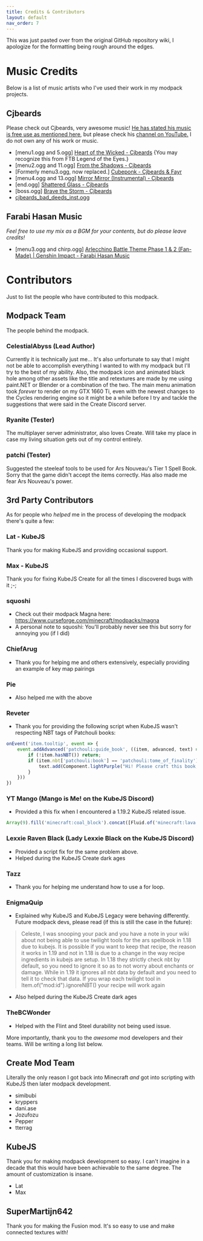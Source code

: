 ```yaml
---
title: Credits & Contributors
layout: default
nav_order: 7
---
```

This was just pasted over from the original GitHub repository wiki, I apologize for the formatting being rough around the edges.

# Music Credits

Below is a list of music artists who I've used their work in my modpack projects.

## Cjbeards

Please check out Cjbeards, very awesome music! [He has stated his music is free use as mentioned here](https://docs.google.com/spreadsheets/d/1ZTM7nf4Uia19c-NQheqPnLAk1Bs6NS6XZiLt7Mk4Z1Q/edit#gid=0), but please check his [channel on YouTube.](https://www.youtube.com/channel/UCarvKz1XSCON68oeSZ1mlkg) I do not own any of his work or music.

* [menu1.ogg and 5.ogg] [Heart of the Wicked - Cjbeards](https://youtu.be/ZsKEZUgKaXg) {You may recognize this from FTB Legend of the Eyes.}
* [menu2.ogg and 11.ogg] [From the Shadows - Cjbeards](https://youtu.be/m2IA-rXEKPk)
* [Formerly menu3.ogg, now replaced.] [Cubeponk - Cjbeards & Fayr](https://youtu.be/Id2LUBrnHh4)
* [menu4.ogg and 13.ogg] [Mirror Mirror (Instrumental) - Cjbeards](https://youtu.be/u91uppHLfS4)
* [end.ogg] [Shattered Glass - Cjbeards](https://youtu.be/rjumdHtHU5U)
* [boss.ogg] [Brave the Storm - Cjbeards](https://youtu.be/dGmLKmxvJ0I)
* [cjbeards_bad_deeds_inst.ogg](https://youtu.be/prrBvmXmMSY)

## Farabi Hasan Music

*Feel free to use my mix as a BGM for your contents, but do please leave credits!*

* [menu3.ogg and chirp.ogg] [Arlecchino Battle Theme Phase 1 & 2 (Fan-Made) | Genshin Impact - Farabi Hasan Music](https://youtu.be/1Jj5aAEYSeo)



# Contributors

Just to list the people who have contributed to this modpack.

## Modpack Team

The people behind the modpack.

### CelestialAbyss (Lead Author)

Currently it is technically just me... It's also unfortunate to say that I might not be able to accomplish everything I wanted to with my modpack but I'll try to the best of my ability. Also, the modpack icon and animated black hole among other assets like the title and retextures are made by me using paint.NET or Blender or a combination of the two. The main menu animation took *forever* to render on my GTX 1660 Ti, even with the newest changes to the Cycles rendering engine so it might be a while before I try and tackle the suggestions that were said in the Create Discord server.

### Ryanite (Tester)

The multiplayer server administrator, also loves Create. Will take my place in case my living situation gets out of my control entirely.

### patchi (Tester)

Suggested the steeleaf tools to be used for Ars Nouveau's Tier 1 Spell Book. Sorry that the game didn't accept the items correctly. Has also made me fear Ars Nouveau's power.

## 3rd Party Contributors

As for people who *helped* me in the process of developing the modpack there's quite a few:

### Lat - KubeJS

Thank you for making KubeJS and providing occasional support.

### Max - KubeJS

Thank you for fixing KubeJS Create for all the times I discovered bugs with it ;-;

### squoshi 
  * Check out their modpack Magna here: https://www.curseforge.com/minecraft/modpacks/magna
  * A personal note to squoshi: You'll probably never see this but sorry for annoying you (if I did)

### ChiefArug
  * Thank you for helping me and others extensively, especially providing an example of key map pairings

### Pie 
  * Also helped me with the above

### Reveter
  * Thank you for providing the following script when KubeJS wasn't respecting NBT tags of Patchouli books:

```js
onEvent('item.tooltip', event => {
    event.addAdvanced('patchouli:guide_book', ((item, advanced, text) => {
        if (!item.hasNBT()) return;
        if (item.nbt['patchouli:book'] == 'patchouli:tome_of_finality') {
            text.add(Component.lightPurple("Hi! Please craft this book, it's important. - Overseers of Finality"))
        }
    }))
})
```

### YT Mango (Mango is Me! on the KubeJS Discord)
  * Provided a this fix when I encountered a 1.19.2 KubeJS related issue.
```js
Array(9).fill('minecraft:coal_block').concat([Fluid.of('minecraft:lava', 250)])
```

### Lexxie Raven Black (Lady Lexxie Black on the KubeJS Discord)
  * Provided a script fix for the same problem above.
  * Helped during the KubeJS Create dark ages

### Tazz
  * Thank you for helping me understand how to use a for loop.

### EnigmaQuip
  * Explained why KubeJS and KubeJS Legacy were behaving differently. Future modpack devs, please read (if this is still the case in the future):

> Celeste, I was snooping your pack and you have a note in your wiki about not being able to use twilight tools for the ars spellbook in 1.18 due to kubejs. It is possible if you want to keep that recipe, the reason it works in 1.19 and not in 1.18 is due to a change in the way recipe ingredients in kubejs are setup. In 1.18 they strictly check nbt by default, so you need to ignore it so as to not worry about enchants or damage. While in 1.19 it ignores all nbt data by default and you need to tell it to check that data. If you wrap each twilight tool in Item.of("mod:id").ignoreNBT() your recipe will work again

  * Also helped during the KubeJS Create dark ages 

### TheBCWonder
  * Helped with the Flint and Steel durability not being used issue.



More importantly, thank you to the *awesome* mod developers and their teams. Will be writing a long list below.

## Create Mod Team 

Literally the only reason I got back into Minecraft *and* got into scripting with KubeJS then later modpack development.

* simibubi
* kryppers
* dani.ase
* Jozufozu
* Pepper
* tterrag

## KubeJS

Thank you for making modpack development so easy. I can't imagine in a decade that this would have been achievable to the same degree. The amount of customization is insane.
* Lat
* Max

## SuperMartijn642

Thank you for making the Fusion mod. It's so easy to use and make connected textures with!